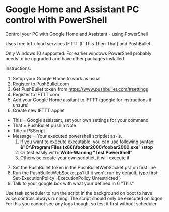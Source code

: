 # Google Home and Assistant PC control with PowerShell
Control your PC with Google Home and Assistant - using PowerShell

Uses free IoT cloud services IFTTT (If This Then That) and PushBullet.

Only Windows 10 supported. For earlier windows PowerShell probably needs to be upgraded and have other packages installed.

Instructions:

1. Setup your Google Home to work as usual
2. Register to PushBullet.com
3. Get PushBullet token from https://www.pushbullet.com/#settings
4. Register to IFTTT.com
5. Add your Google Home assitant to IFTTT (google for instructions if unsure)
6. Create new IFTTT applet
  * This = Google assistant, set your own settings for your command
  * That = PushBullet push a Note
  * Title = PSScript
  * Message = Your executed powershell scriptlet as-is. 
    1. If you want to execute executable, you can use following syntax: **&"C:\Program Files (x86)\foobar2000\foobar2000.exe" /stop**
    4. Or test easily with: **Write-Warning "Test PowerShell"**
    3. Otherwise create your own scriptlet, it will execute it
7. Set the PushBullet token in the PushBulletWebSocket.ps1 on first line
8. Run the PushBulletWebSocket.ps1 (If it won't run by default, type first: Set-ExecutionPolicy -ExecutionPolicy Unrestricted )
9. Talk to your google box with what your defined in 6 "This"

Use task scheduler to run the script in the background on boot to have voice controls always running. The script should only be executed on logon. For this you cannot see any logs though, so test it first without scheduler.
